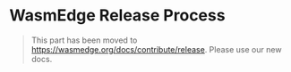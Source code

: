 # WasmEdge Release Process

> This part has been moved to <https://wasmedge.org/docs/contribute/release>. Please use our new docs.
